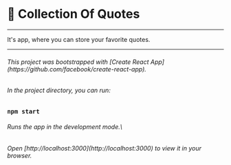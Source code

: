 #  :open_book: Collection Of Quotes

<hr>
It's app, where you can store your favorite quotes. 
<hr>

<h6>This project was bootstrapped with [Create React App](https://github.com/facebook/create-react-app).

<h6>In the project directory, you can run:

### `npm start`

<h6>Runs the app in the development mode.\
<h6>Open [http://localhost:3000](http://localhost:3000) to view it in your browser.

